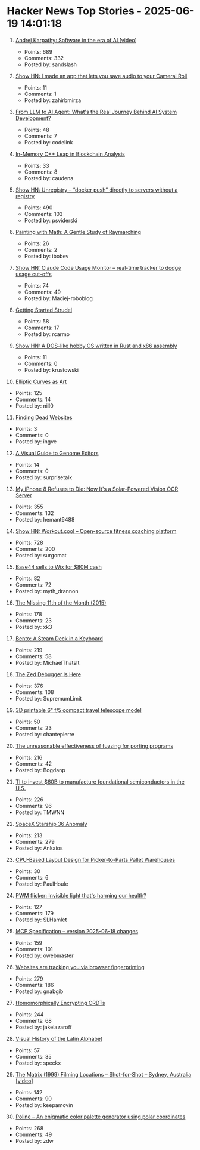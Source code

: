 # Hacker News Top Stories - 2025-06-19 14:01:18

1. [Andrej Karpathy: Software in the era of AI [video]](https://www.youtube.com/watch?v=LCEmiRjPEtQ)
   - Points: 689
   - Comments: 332
   - Posted by: sandslash

2. [Show HN: I made an app that lets you save audio to your Cameral Roll](https://justsendrecord.com)
   - Points: 11
   - Comments: 1
   - Posted by: zahirbmirza

3. [From LLM to AI Agent: What's the Real Journey Behind AI System Development?](https://www.codelink.io/blog/post/ai-system-development-llm-rag-ai-workflow-agent)
   - Points: 48
   - Comments: 7
   - Posted by: codelink

4. [In-Memory C++ Leap in Blockchain Analysis](https://caudena.com/the-in-memory-c-leap-in-blockchain-analysis/)
   - Points: 33
   - Comments: 8
   - Posted by: caudena

5. [Show HN: Unregistry – “docker push” directly to servers without a registry](https://github.com/psviderski/unregistry)
   - Points: 490
   - Comments: 103
   - Posted by: psviderski

6. [Painting with Math: A Gentle Study of Raymarching](https://blog.maximeheckel.com/posts/painting-with-math-a-gentle-study-of-raymarching/)
   - Points: 26
   - Comments: 2
   - Posted by: ibobev

7. [Show HN: Claude Code Usage Monitor – real-time tracker to dodge usage cut-offs](https://github.com/Maciek-roboblog/Claude-Code-Usage-Monitor)
   - Points: 74
   - Comments: 49
   - Posted by: Maciej-roboblog

8. [Getting Started Strudel](https://strudel.cc/workshop/getting-started/)
   - Points: 58
   - Comments: 17
   - Posted by: rcarmo

9. [Show HN: A DOS-like hobby OS written in Rust and x86 assembly](https://github.com/krustowski/rou2exOS)
   - Points: 11
   - Comments: 0
   - Posted by: krustowski

10. [Elliptic Curves as Art](https://elliptic-curves.art/)
   - Points: 125
   - Comments: 14
   - Posted by: nill0

11. [Finding Dead Websites](https://www.marginalia.nu/log/a_122_dead_websites/)
   - Points: 3
   - Comments: 0
   - Posted by: ingve

12. [A Visual Guide to Genome Editors](https://www.asimov.press/p/a-visual-guide-to-genome-editors)
   - Points: 14
   - Comments: 0
   - Posted by: surprisetalk

13. [My iPhone 8 Refuses to Die: Now It's a Solar-Powered Vision OCR Server](https://terminalbytes.com/iphone-8-solar-powered-vision-ocr-server/)
   - Points: 355
   - Comments: 132
   - Posted by: hemant6488

14. [Show HN: Workout.cool – Open-source fitness coaching platform](https://github.com/Snouzy/workout-cool)
   - Points: 728
   - Comments: 200
   - Posted by: surgomat

15. [Base44 sells to Wix for $80M cash](https://techcrunch.com/2025/06/18/6-month-old-solo-owned-vibe-coder-base44-sells-to-wix-for-80m-cash/)
   - Points: 82
   - Comments: 72
   - Posted by: myth_drannon

16. [The Missing 11th of the Month (2015)](https://drhagen.com/blog/the-missing-11th-of-the-month/)
   - Points: 178
   - Comments: 23
   - Posted by: xk3

17. [Bento: A Steam Deck in a Keyboard](https://github.com/lunchbox-computer/bento)
   - Points: 219
   - Comments: 58
   - Posted by: MichaelThatsIt

18. [The Zed Debugger Is Here](https://zed.dev/blog/debugger)
   - Points: 376
   - Comments: 108
   - Posted by: SupremumLimit

19. [3D printable 6" f/5 compact travel telescope model](https://www.printables.com/model/1325533-smallest-telescope-kit-for-150750)
   - Points: 50
   - Comments: 23
   - Posted by: chantepierre

20. [The unreasonable effectiveness of fuzzing for porting programs](https://rjp.io/blog/2025-06-17-unreasonable-effectiveness-of-fuzzing)
   - Points: 216
   - Comments: 42
   - Posted by: Bogdanp

21. [TI to invest $60B to manufacture foundational semiconductors in the U.S.](https://www.ti.com/about-ti/newsroom/news-releases/2025/texas-instruments-plans-to-invest-more-than--60-billion-to-manufacture-billions-of-foundational-semiconductors-in-the-us.html)
   - Points: 226
   - Comments: 96
   - Posted by: TMWNN

22. [SpaceX Starship 36 Anomaly](https://twitter.com/NASASpaceflight/status/1935548909805601020)
   - Points: 213
   - Comments: 279
   - Posted by: Ankaios

23. [CPU-Based Layout Design for Picker-to-Parts Pallet Warehouses](https://arxiv.org/abs/2506.04266)
   - Points: 30
   - Comments: 6
   - Posted by: PaulHoule

24. [PWM flicker: Invisible light that's harming our health?](https://caseorganic.medium.com/the-invisible-light-thats-harming-our-health-and-how-we-can-light-things-better-d3916de90521)
   - Points: 127
   - Comments: 179
   - Posted by: SLHamlet

25. [MCP Specification – version 2025-06-18 changes](https://modelcontextprotocol.io/specification/2025-06-18/changelog)
   - Points: 159
   - Comments: 101
   - Posted by: owebmaster

26. [Websites are tracking you via browser fingerprinting](https://engineering.tamu.edu/news/2025/06/websites-are-tracking-you-via-browser-fingerprinting.html)
   - Points: 279
   - Comments: 186
   - Posted by: gnabgib

27. [Homomorphically Encrypting CRDTs](https://jakelazaroff.com/words/homomorphically-encrypted-crdts/)
   - Points: 244
   - Comments: 68
   - Posted by: jakelazaroff

28. [Visual History of the Latin Alphabet](https://uclab.fh-potsdam.de/arete/en)
   - Points: 57
   - Comments: 35
   - Posted by: speckx

29. [The Matrix (1999) Filming Locations – Shot-for-Shot – Sydney, Australia [video]](https://www.youtube.com/watch?v=UVf7rMqnwI0)
   - Points: 142
   - Comments: 90
   - Posted by: keepamovin

30. [Poline – An enigmatic color palette generator using polar coordinates](https://meodai.github.io/poline/)
   - Points: 268
   - Comments: 49
   - Posted by: zdw

